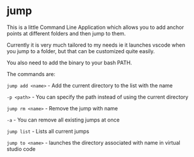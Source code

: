 # jump

This is a little Command Line Application which allows you to add anchor points at different folders and then jump to them.

Currently it is very much tailored to my needs ie it launches vscode when you jump to a folder, but that can be customized quite easily.

You also need to add the binary to your bash PATH. 

The commands are:

  ```jump add <name>``` - Add the current directory to the list with the name <name>
  
  ```-p <path>```     - You can specify the path instead of using the current directory
    
  ```jump rm <name>```  - Remove the jump with name <name>
  
  ```-a```            - You can remove all existing jumps at once
    
  ```jump list```       - Lists all current jumps
  
  ```jump to <name>```  - launches the directory associated with name <name> in virtual studio code 
  
